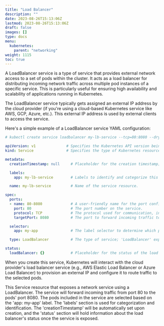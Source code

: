 ```yaml
---
title: "Load Balancer"
description: ""
date: 2023-08-26T15:13:06Z
lastmod: 2023-08-26T15:13:06Z
draft: false
images: []
type: docs
menu:
  kubernetes:
    parent: "networking"
weight: 1115
toc: true
---
```


A LoadBalancer service is a type of service that provides external network access to a set of pods within the cluster. It acts as a load balancer for distributing incoming network traffic across multiple pod instances of a specific service. This is particularly useful for ensuring high availability and scalability of applications running in Kubernetes.

The LoadBalancer service typically gets assigned an external IP address by the cloud provider (if you're using a cloud-based Kubernetes service like AWS, GCP, Azure, etc.). This external IP address is used by external clients to access the service.

Here's a simple example of a LoadBalancer service YAML configuration:

```yaml
# kubectl create service loadbalancer my-lb-service --tcp=80:8080 --dry-run=client -o yaml >

apiVersion: v1              # Specifies the Kubernetes API version being used for this resource.
kind: Service               # Specifies the type of Kubernetes resource, in this case, a Service.

metadata:
  creationTimestamp: null     # Placeholder for the creation timestamp; will be automatically set when the resource is created.

  labels:
    app: my-lb-service        # Labels to identify and categorize this service as related to 'my-lb-service'.

  name: my-lb-service         # Name of the service resource.

spec:
  ports:
  - name: 80-8080             # A user-friendly name for the port configuration.
    port: 80                  # The port number on the service.
    protocol: TCP             # The protocol used for communication, in this case, TCP.
    targetPort: 8080          # The port to forward incoming traffic to on the pods.

  selector:
    app: my-app               # The label selector to determine which pods will be included in this service.

  type: LoadBalancer          # The type of service; 'LoadBalancer' exposes the service externally using a cloud provider's load balancer.

status:
  loadBalancer: {}            # Placeholder for the status of the load balancer; will be updated as the service gets exposed.

```

When you create this service, Kubernetes will interact with the cloud provider's load balancer service (e.g., AWS Elastic Load Balancer or Azure Load Balancer) to provision an external IP and configure it to route traffic to the selected pods. 

This Service resource that exposes a network service using a LoadBalancer. The service will forward incoming traffic from port 80 to the pods' port 8080. The pods included in the service are selected based on the 'app: my-app' label. The 'labels' section is used for categorization and identification. The 'creationTimestamp' will be automatically set upon creation, and the 'status' section will hold information about the load balancer's status once the service is exposed.
